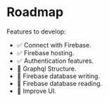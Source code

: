 # Roadmap

Features to develop:
* ✅ Connect with Firebase.
* ✅ Firebase hosting.
* ✅ Authentication features.
* 🔲 Graphql Structure.
* 🔲 Firebase database writing.
* 🔲 Firebase database reading.
* 🔲 Improve UI.

